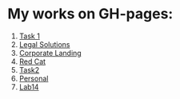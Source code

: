 # My works on GH-pages:
1) <a href="https://hepbotpett.github.io/web-respository/Task1/index.html" target="_blank">Task 1</a>
2) <a href="https://hepbotpett.github.io/web-respository/Legal-Solutions/index1.html" target="_blank">Legal Solutions</a>
3) <a href="https://hepbotpett.github.io/web-respository/Corporate-Landing/index.html" target="_blank">Corporate Landing</a>
4) <a href="https://hepbotpett.github.io/web-respository/Red-Cat/index.html" target="_blank">Red Cat</a>
5) <a href="https://hepbotpett.github.io/web-respository/Task2/index.html" target="_blank">Task2</a>
6) <a href="https://hepbotpett.github.io/web-respository/Personal/index.html" target="_blank">Personal</a>
7) <a href="https://hepbotpett.github.io/web-respository/blob/main/Lab14/index.html" target="_blank">Lab14</a>
